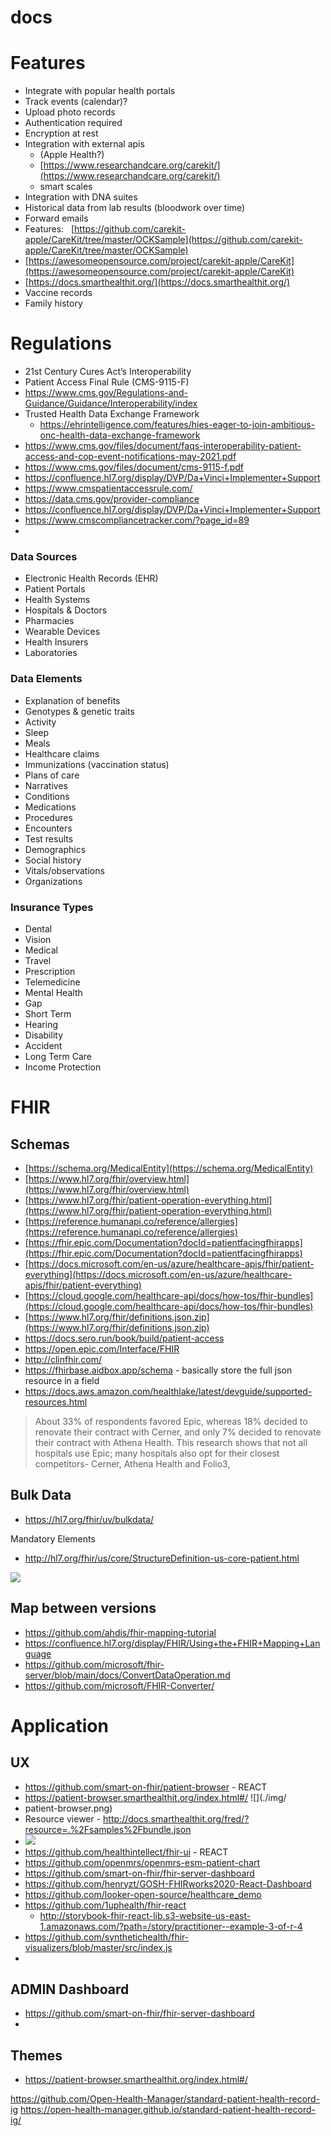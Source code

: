 # docs

# Features
- Integrate with popular health portals
- Track events (calendar)?
- Upload photo records
- Authentication required
- Encryption at rest
- Integration with external apis 
	- (Apple Health?) 
	- [https://www.researchandcare.org/carekit/](https://www.researchandcare.org/carekit/)
	- smart scales
- Integration with DNA suites
- Historical data from lab results (bloodwork over time)
- Forward emails
- Features:   [https://github.com/carekit-apple/CareKit/tree/master/OCKSample](https://github.com/carekit-apple/CareKit/tree/master/OCKSample)
- [https://awesomeopensource.com/project/carekit-apple/CareKit](https://awesomeopensource.com/project/carekit-apple/CareKit)
- [https://docs.smarthealthit.org/](https://docs.smarthealthit.org/)
- Vaccine records
- Family history

# Regulations
- 21st Century Cures Act’s Interoperability
- Patient Access Final Rule (CMS-9115-F)
- https://www.cms.gov/Regulations-and-Guidance/Guidance/Interoperability/index
- Trusted Health Data Exchange Framework
	- https://ehrintelligence.com/features/hies-eager-to-join-ambitious-onc-health-data-exchange-framework
- https://www.cms.gov/files/document/faqs-interoperability-patient-access-and-cop-event-notifications-may-2021.pdf
- https://www.cms.gov/files/document/cms-9115-f.pdf
- https://confluence.hl7.org/display/DVP/Da+Vinci+Implementer+Support
- https://www.cmspatientaccessrule.com/
- https://data.cms.gov/provider-compliance
- https://confluence.hl7.org/display/DVP/Da+Vinci+Implementer+Support
- https://www.cmscompliancetracker.com/?page_id=89
- 


### Data Sources
- Electronic Health Records (EHR)
- Patient Portals
- Health Systems
- Hospitals & Doctors
- Pharmacies
- Wearable Devices
- Health Insurers
- Laboratories


### Data Elements
- Explanation of benefits
- Genotypes & genetic traits
- Activity
- Sleep
- Meals
- Healthcare claims
- Immunizations (vaccination status)
- Plans of care
- Narratives
- Conditions
- Medications
- Procedures
- Encounters
- Test results
- Demographics
- Social history
- Vitals/observations
- Organizations

### Insurance Types
- Dental
- Vision
- Medical
- Travel
- Prescription
- Telemedicine
- Mental Health
- Gap
- Short Term
- Hearing
- Disability
- Accident
- Long Term Care
-  Income Protection



# FHIR





## Schemas
- [https://schema.org/MedicalEntity](https://schema.org/MedicalEntity)
- [https://www.hl7.org/fhir/overview.html](https://www.hl7.org/fhir/overview.html)
- [https://www.hl7.org/fhir/patient-operation-everything.html](https://www.hl7.org/fhir/patient-operation-everything.html)
- [https://reference.humanapi.co/reference/allergies](https://reference.humanapi.co/reference/allergies)
- [https://fhir.epic.com/Documentation?docId=patientfacingfhirapps](https://fhir.epic.com/Documentation?docId=patientfacingfhirapps)
- [https://docs.microsoft.com/en-us/azure/healthcare-apis/fhir/patient-everything](https://docs.microsoft.com/en-us/azure/healthcare-apis/fhir/patient-everything)
- [https://cloud.google.com/healthcare-api/docs/how-tos/fhir-bundles](https://cloud.google.com/healthcare-api/docs/how-tos/fhir-bundles)
- [https://www.hl7.org/fhir/definitions.json.zip](https://www.hl7.org/fhir/definitions.json.zip)
- https://docs.sero.run/book/build/patient-access
- https://open.epic.com/Interface/FHIR
- http://clinfhir.com/
- https://fhirbase.aidbox.app/schema - basically store the full json resource in a field
- https://docs.aws.amazon.com/healthlake/latest/devguide/supported-resources.html

> About 33% of respondents favored Epic, whereas 18% decided to renovate their contract with Cerner, and only 7% decided to renovate their contract with Athena Health. This research shows that not all hospitals use Epic; many hospitals also opt for their closest competitors- Cerner, Athena Health and Folio3,
 

## Bulk Data
- https://hl7.org/fhir/uv/bulkdata/

Mandatory Elements
- http://hl7.org/fhir/us/core/StructureDefinition-us-core-patient.html


![](img/bluebutton.png)


## Map between versions
- https://github.com/ahdis/fhir-mapping-tutorial
- https://confluence.hl7.org/display/FHIR/Using+the+FHIR+Mapping+Language
- https://github.com/microsoft/fhir-server/blob/main/docs/ConvertDataOperation.md
- https://github.com/microsoft/FHIR-Converter/


# Application
## UX
- https://github.com/smart-on-fhir/patient-browser - REACT
- https://patient-browser.smarthealthit.org/index.html#/ ![](./img/
- patient-browser.png)
- Resource viewer - http://docs.smarthealthit.org/fred/?resource=.%2Fsamples%2Fbundle.json
- ![](img/fred-resource-viewer.png)
- https://github.com/healthintellect/fhir-ui - REACT
- https://github.com/openmrs/openmrs-esm-patient-chart
- https://github.com/smart-on-fhir/fhir-server-dashboard
- https://github.com/henryzt/GOSH-FHIRworks2020-React-Dashboard
- https://github.com/looker-open-source/healthcare_demo
- https://github.com/1uphealth/fhir-react
	- http://storybook-fhir-react-lib.s3-website-us-east-1.amazonaws.com/?path=/story/practitioner--example-3-of-r-4
- https://github.com/synthetichealth/fhir-visualizers/blob/master/src/index.js
- 



## ADMIN Dashboard
- https://github.com/smart-on-fhir/fhir-server-dashboard
- 





## Themes

- https://patient-browser.smarthealthit.org/index.html#/





https://github.com/Open-Health-Manager/standard-patient-health-record-ig
https://open-health-manager.github.io/standard-patient-health-record-ig/

